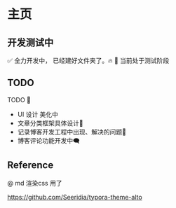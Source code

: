 # 主页

## 开发测试中

✅ 全力开发中， 已经建好文件夹了。🔥
🧩 当前处于测试阶段

## TODO

TODO   🚧

- UI 设计 美化中
- 文章分类框架具体设计🧩
- 记录博客开发工程中出现、解决的问题📄
- 博客评论功能开发中🗨️

## Reference

@ md 渲染css 用了

https://github.com/Seeridia/typora-theme-alto
